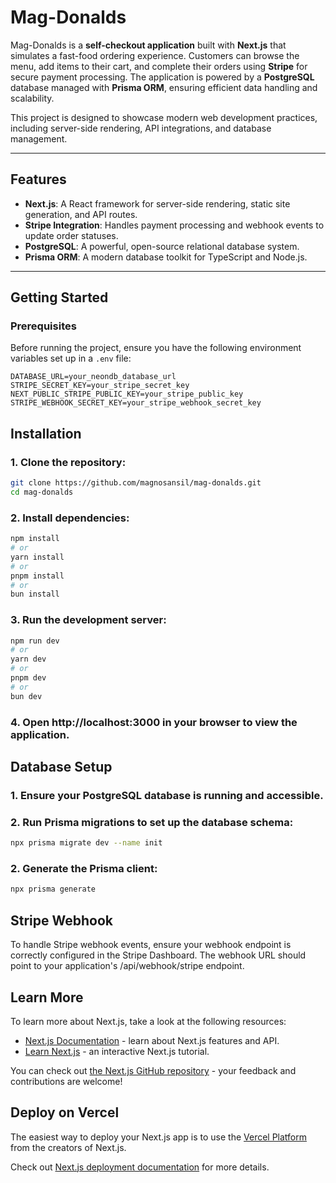 # Mag-Donalds

Mag-Donalds is a **self-checkout application** built with **Next.js** that simulates a fast-food ordering experience. Customers can browse the menu, add items to their cart, and complete their orders using **Stripe** for secure payment processing. The application is powered by a **PostgreSQL** database managed with **Prisma ORM**, ensuring efficient data handling and scalability.

This project is designed to showcase modern web development practices, including server-side rendering, API integrations, and database management.

---

## Features

- **Next.js**: A React framework for server-side rendering, static site generation, and API routes.
- **Stripe Integration**: Handles payment processing and webhook events to update order statuses.
- **PostgreSQL**: A powerful, open-source relational database system.
- **Prisma ORM**: A modern database toolkit for TypeScript and Node.js.

---

## Getting Started

### Prerequisites

Before running the project, ensure you have the following environment variables set up in a `.env` file:

```env
DATABASE_URL=your_neondb_database_url
STRIPE_SECRET_KEY=your_stripe_secret_key
NEXT_PUBLIC_STRIPE_PUBLIC_KEY=your_stripe_public_key
STRIPE_WEBHOOK_SECRET_KEY=your_stripe_webhook_secret_key
```

## Installation

### 1. Clone the repository:

```bash
git clone https://github.com/magnosansil/mag-donalds.git
cd mag-donalds
```

### 2. Install dependencies:

```bash
npm install
# or
yarn install
# or
pnpm install
# or
bun install
```

### 3. Run the development server:

```bash
npm run dev
# or
yarn dev
# or
pnpm dev
# or
bun dev
```

### 4. Open http://localhost:3000 in your browser to view the application.

## Database Setup

### 1. Ensure your PostgreSQL database is running and accessible.

### 2. Run Prisma migrations to set up the database schema:

```bash
npx prisma migrate dev --name init
```

### 2. Generate the Prisma client:

```bash
npx prisma generate
```

## Stripe Webhook

To handle Stripe webhook events, ensure your webhook endpoint is correctly configured in the Stripe Dashboard. The webhook URL should point to your application's /api/webhook/stripe endpoint.

## Learn More

To learn more about Next.js, take a look at the following resources:

- [Next.js Documentation](https://nextjs.org/docs) - learn about Next.js features and API.
- [Learn Next.js](https://nextjs.org/learn) - an interactive Next.js tutorial.

You can check out [the Next.js GitHub repository](https://github.com/vercel/next.js) - your feedback and contributions are welcome!

## Deploy on Vercel

The easiest way to deploy your Next.js app is to use the [Vercel Platform](https://vercel.com/new?utm_medium=default-template&filter=next.js&utm_source=create-next-app&utm_campaign=create-next-app-readme) from the creators of Next.js.

Check out [Next.js deployment documentation](https://nextjs.org/docs/app/building-your-application/deploying) for more details.
